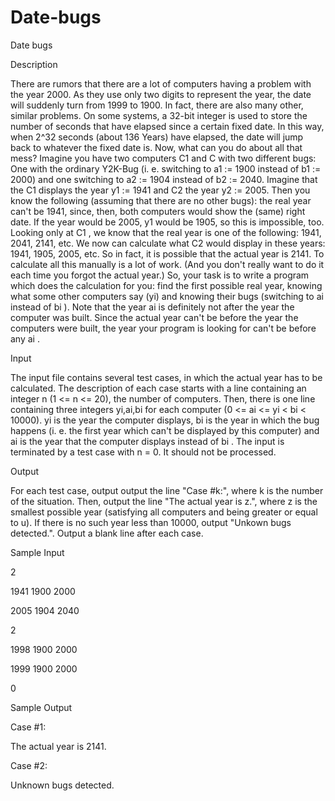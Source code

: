 # Date-bugs

Date bugs

Description

There are rumors that there are a lot of computers having a problem with the year 2000. As they use only two digits to represent the year, the date will suddenly turn from 1999 to 1900. In fact, there are also many other, similar problems. On some systems, a 32-bit integer is used to store the number of seconds that have elapsed since a certain fixed date. In this 
way, when 2^32 seconds (about 136 Years) have elapsed, the date will jump back to whatever the fixed date is. 
Now, what can you do about all that mess? Imagine you have two computers C1 and C with two different bugs: One with the ordinary Y2K-Bug (i. e. switching to a1 := 1900 instead of b1 := 2000) and one switching to a2 := 1904 instead of b2 := 2040. Imagine that the C1 displays the year y1 := 1941 and C2 the year y2 := 2005. Then you know the following (assuming that there are no other bugs): the real year can't be 1941, since, then, both computers would show the (same) right date. If the year would be 2005, y1 would be 1905, so this is impossible, too. Looking only at C1 , we know that the real year is one of the following: 1941, 2041, 2141, etc. We now can calculate what C2 would display in these years: 1941, 1905, 2005, etc. So in fact, it is possible that the actual year is 2141. 
To calculate all this manually is a lot of work. (And you don't really want to do it each time you forgot the actual year.) So, your task is to write a program which does the calculation for you: find the first possible real year, knowing what some other computers say (yi) and knowing their bugs (switching to ai instead of bi ). Note that the year ai is definitely not after the year the computer was built. Since the actual year can't be before the year the computers were built, the year your program is looking for can't be before any ai . 

Input

The input file contains several test cases, in which the actual year has to be calculated. The description of each case starts with a line containing an integer n (1 <= n <= 20), the number of computers. Then, there is one line containing three integers yi,ai,bi for each computer (0 <= ai <= yi < bi < 10000). yi is the year the computer displays, bi is the year in which the bug happens (i. e. the first year which can't be displayed by this computer) and ai is the year that the computer displays instead of bi . 
The input is terminated by a test case with n = 0. It should not be processed. 

Output

For each test case, output output the line "Case #k:", where k is the number of the situation. Then, output the line "The actual year is z.", where z is the smallest possible year (satisfying all computers and being greater or equal to u). If there is no such year less than 10000, output "Unkown bugs detected.". Output a blank line after each case. 

Sample Input

2 

1941 1900 2000 

2005 1904 2040 

2 

1998 1900 2000 

1999 1900 2000 

0 

Sample Output

Case #1: 

The actual year is 2141. 


Case #2: 

Unknown bugs detected. 
